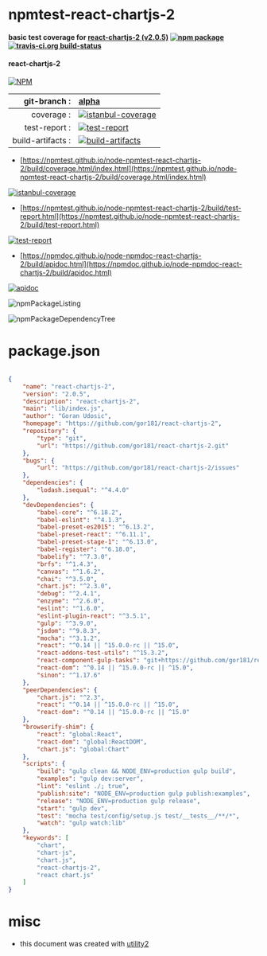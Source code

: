 # npmtest-react-chartjs-2

#### basic test coverage for  [react-chartjs-2 (v2.0.5)](https://github.com/gor181/react-chartjs-2)  [![npm package](https://img.shields.io/npm/v/npmtest-react-chartjs-2.svg?style=flat-square)](https://www.npmjs.org/package/npmtest-react-chartjs-2) [![travis-ci.org build-status](https://api.travis-ci.org/npmtest/node-npmtest-react-chartjs-2.svg)](https://travis-ci.org/npmtest/node-npmtest-react-chartjs-2)

#### react-chartjs-2

[![NPM](https://nodei.co/npm/react-chartjs-2.png?downloads=true&downloadRank=true&stars=true)](https://www.npmjs.com/package/react-chartjs-2)

| git-branch : | [alpha](https://github.com/npmtest/node-npmtest-react-chartjs-2/tree/alpha)|
|--:|:--|
| coverage : | [![istanbul-coverage](https://npmtest.github.io/node-npmtest-react-chartjs-2/build/coverage.badge.svg)](https://npmtest.github.io/node-npmtest-react-chartjs-2/build/coverage.html/index.html)|
| test-report : | [![test-report](https://npmtest.github.io/node-npmtest-react-chartjs-2/build/test-report.badge.svg)](https://npmtest.github.io/node-npmtest-react-chartjs-2/build/test-report.html)|
| build-artifacts : | [![build-artifacts](https://npmtest.github.io/node-npmtest-react-chartjs-2/glyphicons_144_folder_open.png)](https://github.com/npmtest/node-npmtest-react-chartjs-2/tree/gh-pages/build)|

- [https://npmtest.github.io/node-npmtest-react-chartjs-2/build/coverage.html/index.html](https://npmtest.github.io/node-npmtest-react-chartjs-2/build/coverage.html/index.html)

[![istanbul-coverage](https://npmtest.github.io/node-npmtest-react-chartjs-2/build/screenCapture.buildCi.browser.%252Ftmp%252Fbuild%252Fcoverage.lib.html.png)](https://npmtest.github.io/node-npmtest-react-chartjs-2/build/coverage.html/index.html)

- [https://npmtest.github.io/node-npmtest-react-chartjs-2/build/test-report.html](https://npmtest.github.io/node-npmtest-react-chartjs-2/build/test-report.html)

[![test-report](https://npmtest.github.io/node-npmtest-react-chartjs-2/build/screenCapture.buildCi.browser.%252Ftmp%252Fbuild%252Ftest-report.html.png)](https://npmtest.github.io/node-npmtest-react-chartjs-2/build/test-report.html)

- [https://npmdoc.github.io/node-npmdoc-react-chartjs-2/build/apidoc.html](https://npmdoc.github.io/node-npmdoc-react-chartjs-2/build/apidoc.html)

[![apidoc](https://npmdoc.github.io/node-npmdoc-react-chartjs-2/build/screenCapture.buildCi.browser.%252Ftmp%252Fbuild%252Fapidoc.html.png)](https://npmdoc.github.io/node-npmdoc-react-chartjs-2/build/apidoc.html)

![npmPackageListing](https://npmtest.github.io/node-npmtest-react-chartjs-2/build/screenCapture.npmPackageListing.svg)

![npmPackageDependencyTree](https://npmtest.github.io/node-npmtest-react-chartjs-2/build/screenCapture.npmPackageDependencyTree.svg)



# package.json

```json

{
    "name": "react-chartjs-2",
    "version": "2.0.5",
    "description": "react-chartjs-2",
    "main": "lib/index.js",
    "author": "Goran Udosic",
    "homepage": "https://github.com/gor181/react-chartjs-2",
    "repository": {
        "type": "git",
        "url": "https://github.com/gor181/react-chartjs-2.git"
    },
    "bugs": {
        "url": "https://github.com/gor181/react-chartjs-2/issues"
    },
    "dependencies": {
        "lodash.isequal": "^4.4.0"
    },
    "devDependencies": {
        "babel-core": "^6.18.2",
        "babel-eslint": "^4.1.3",
        "babel-preset-es2015": "^6.13.2",
        "babel-preset-react": "^6.11.1",
        "babel-preset-stage-1": "^6.13.0",
        "babel-register": "^6.18.0",
        "babelify": "^7.3.0",
        "brfs": "^1.4.3",
        "canvas": "^1.6.2",
        "chai": "^3.5.0",
        "chart.js": "^2.3.0",
        "debug": "^2.4.1",
        "enzyme": "^2.6.0",
        "eslint": "^1.6.0",
        "eslint-plugin-react": "^3.5.1",
        "gulp": "^3.9.0",
        "jsdom": "^9.8.3",
        "mocha": "^3.1.2",
        "react": "^0.14 || ^15.0.0-rc || ^15.0",
        "react-addons-test-utils": "^15.3.2",
        "react-component-gulp-tasks": "git+https://github.com/gor181/react-component-gulp-tasks.git",
        "react-dom": "^0.14 || ^15.0.0-rc || ^15.0",
        "sinon": "^1.17.6"
    },
    "peerDependencies": {
        "chart.js": "^2.3",
        "react": "^0.14 || ^15.0.0-rc || ^15.0",
        "react-dom": "^0.14 || ^15.0.0-rc || ^15.0"
    },
    "browserify-shim": {
        "react": "global:React",
        "react-dom": "global:ReactDOM",
        "chart.js": "global:Chart"
    },
    "scripts": {
        "build": "gulp clean && NODE_ENV=production gulp build",
        "examples": "gulp dev:server",
        "lint": "eslint ./; true",
        "publish:site": "NODE_ENV=production gulp publish:examples",
        "release": "NODE_ENV=production gulp release",
        "start": "gulp dev",
        "test": "mocha test/config/setup.js test/__tests__/**/*",
        "watch": "gulp watch:lib"
    },
    "keywords": [
        "chart",
        "chart-js",
        "chart.js",
        "react-chartjs-2",
        "react chart.js"
    ]
}
```



# misc
- this document was created with [utility2](https://github.com/kaizhu256/node-utility2)

